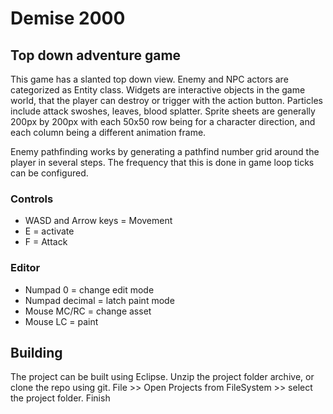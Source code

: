 # Demise 2000
## Top down adventure game
This game has a slanted top down view.  Enemy and NPC actors are categorized as Entity class.  Widgets are interactive objects in the game world, that the player can destroy or trigger with the action button.  Particles include attack swoshes, leaves, blood splatter.   Sprite sheets are generally 200px by 200px with each 50x50 row being for a character direction, and each column being a different animation frame. 

Enemy pathfinding works by generating a pathfind number grid around the player in several steps.  The frequency that this is done in game loop ticks can be configured.     

### Controls
* WASD and Arrow keys = Movement
* E = activate
* F = Attack

### Editor
* Numpad 0 = change edit mode
* Numpad decimal = latch paint mode
* Mouse MC/RC = change asset
* Mouse LC = paint

## Building
The project can be built using Eclipse. Unzip the project folder archive, or clone the repo using git.  File >> Open Projects from FileSystem >> select the project folder.  Finish
